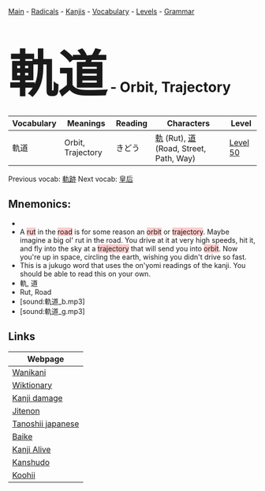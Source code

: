 <style> bigfont {font-size: 100px}</style>
[Main](../README.md) -
[Radicals](../radicals.md) -
[Kanjis](../kanjis.md) -
[Vocabulary](../vocabulary.md) -
[Levels](../levels.md) -
[Grammar](../grammar.md)
# <bigfont> 軌道</bigfont> - Orbit, Trajectory 

| Vocabulary | Meanings | Reading | Characters | Level |
| --- | --- | --- | --- | --- |
| 軌道 | Orbit, Trajectory | きどう |  [軌](../kanjis/軌.md) (Rut), [道](../kanjis/道.md) (Road, Street, Path, Way) | [Level 50](../levels/wk_level50.md) |

Previous vocab: [軌跡](軌跡.md) Next vocab: [皇后](皇后.md) 

## Mnemonics:

* 
* A <span style="background-color:#ffcccb"> rut</span> in the <span style="background-color:#ffcccb"> road</span> is for some reason an <span style="background-color:#ffcccb"> orbit</span> or <span style="background-color:#ffcccb"> trajectory</span>. Maybe imagine a big ol' rut in the road. You drive at it at very high speeds, hit it, and fly into the sky at a <span style="background-color:#ffcccb"> trajectory</span> that will send you into <span style="background-color:#ffcccb"> orbit</span>. Now you're up in space, circling the earth, wishing you didn't drive so fast.
* This is a jukugo word that uses the on'yomi readings of the kanji. You should be able to read this on your own.
* 軌, 道
* Rut, Road
* [sound:軌道_b.mp3]
* [sound:軌道_g.mp3]


## Links 

| Webpage |
| --- |
| [Wanikani          ](https://www.wanikani.com/kanji/軌道) |
| [Wiktionary        ](https://en.wiktionary.org/wiki/軌道) |
| [Kanji damage      ](http://www.kanjidamage.com/kanji/search?utf8=✓&q=軌道) |
| [Jitenon           ](https://jitenon.com/kanji/軌道) |
| [Tanoshii japanese ](https://www.tanoshiijapanese.com/dictionary/kanji.cfm?k=軌道) |
| [Baike             ](https://baike.baidu.com/item/軌道) |
| [Kanji Alive       ](https://app.kanjialive.com/軌道) |
| [Kanshudo          ](https://www.kanshudo.com/searchmn?q=軌道) |
| [Koohii            ](https://kanji.koohii.com/study/kanji/軌道) |

